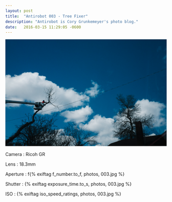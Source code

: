 ```yaml
---
layout: post
title:  "Antirobot 003 - Tree Fixer"
description: "Antirobot is Cory Grunkemeyer's photo blog."
date:   2016-03-15 11:29:05 -0600
---
```


![003 - Tree Fixer](/photos/003.jpg)

Camera
: Ricoh GR

Lens
: 18.3mm

Aperture
: f{% exiftag f_number.to_f, photos, 003.jpg %}

Shutter
: {% exiftag exposure_time.to_s, photos, 003.jpg %}

ISO
: {% exiftag iso_speed_ratings, photos, 003.jpg %}

